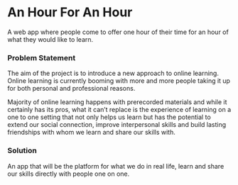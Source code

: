 # An Hour For An Hour

A web app where people come to offer one hour of their time for an hour of what they would like to learn.

### Problem Statement

The aim of the project is to introduce a new approach to online learning. Online learning is currently booming with more and more people taking it up for both personal and professional reasons.

Majority of online learning happens with prerecorded materials and while it certainly has its pros, what it can’t replace is the experience of learning on a one to one setting that not only helps us learn but has the potential to extend our social connection, improve interpersonal skills and build lasting friendships with whom we learn and share our skills with.

### Solution

An app that will be the platform for what we do in real life, learn and share our skills directly with people one on one.
